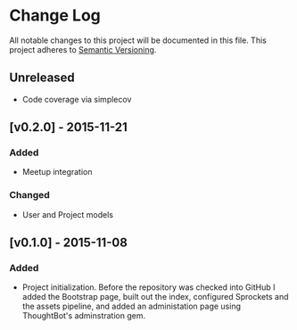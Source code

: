 # Change Log
All notable changes to this project will be documented in this file.
This project adheres to [Semantic Versioning](http://semver.org/).

## Unreleased
- Code coverage via simplecov

## [v0.2.0] - 2015-11-21
### Added
- Meetup integration

### Changed
- User and Project models

## [v0.1.0] - 2015-11-08

### Added
- Project initialization. Before the repository was checked into GitHub I added the Bootstrap page, built out the index, configured Sprockets and the assets pipeline, and added an administation page using ThoughtBot's adminstration gem.
